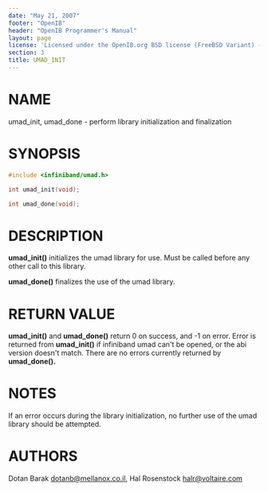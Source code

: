 ```yaml
---
date: "May 21, 2007"
footer: "OpenIB"
header: "OpenIB Programmer's Manual"
layout: page
license: 'Licensed under the OpenIB.org BSD license (FreeBSD Variant) - See COPYING.md'
section: 3
title: UMAD_INIT
---
```


# NAME

umad_init, umad_done - perform library initialization and finalization

# SYNOPSIS

```c
#include <infiniband/umad.h>

int umad_init(void);

int umad_done(void);
```

# DESCRIPTION

**umad_init()** initializes the umad library for use. Must be called before
any other call to this library.

**umad_done()** finalizes the use of the umad library.

# RETURN VALUE

**umad_init()** and **umad_done()** return 0 on success, and -1 on error.
Error is returned from **umad_init()** if infiniband umad can't be opened, or
the abi version doesn't match. There are no errors currently returned by
**umad_done().**

# NOTES

If an error occurs during the library initialization, no further use of the
umad library should be attempted.

# AUTHORS

Dotan Barak <dotanb@mellanox.co.il>,
Hal Rosenstock <halr@voltaire.com>
